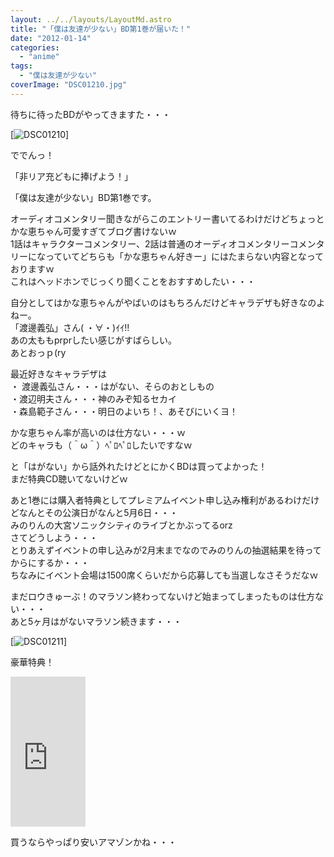 ```yaml
---
layout: ../../layouts/LayoutMd.astro
title: "「僕は友達が少ない」BD第1巻が届いた！"
date: "2012-01-14"
categories: 
  - "anime"
tags: 
  - "僕は友達が少ない"
coverImage: "DSC01210.jpg"
---
```


待ちに待ったBDがやってきますた・・・

[![](/archive/images/DSC01210.jpg "DSC01210")]

ででんっ！

「非リア充どもに捧げよう！」

「僕は友達が少ない」BD第1巻です。

オーディオコメンタリー聞きながらこのエントリー書いてるわけだけどちょっとかな恵ちゃん可愛すぎてブログ書けないｗ  
1話はキャラクターコメンタリー、2話は普通のオーディオコメンタリーコメンタリーになっていてどちらも「かな恵ちゃん好きー」にはたまらない内容となっておりますｗ  
これはヘッドホンでじっくり聞くことをおすすめしたい・・・

自分としてはかな恵ちゃんがやばいのはもちろんだけどキャラデザも好きなのよねー。  
「渡邊義弘」さん( ・∀・)ｲｲ!!  
あの太ももprprしたい感じがすばらしい。   
あとおっｐ(ry

最近好きなキャラデザは  
・ 渡邊義弘さん・・・はがない、そらのおとしもの  
・渡辺明夫さん・・・神のみぞ知るセカイ  
・森島範子さん・・・明日のよいち！、あそびにいくヨ！

かな恵ちゃん率が高いのは仕方ない・・・ｗ  
どのキャラも（＾ω＾）ﾍﾟﾛﾍﾟﾛしたいですなｗ

と「はがない」から話外れたけどとにかくBDは買ってよかった！  
まだ特典CD聴いてないけどｗ

あと1巻には購入者特典としてプレミアムイベント申し込み権利があるわけだけどなんとその公演日がなんと5月6日・・・  
みのりんの大宮ソニックシティのライブとかぶってるorz  
さてどうしよう・・・  
とりあえずイベントの申し込みが2月末までなのでみのりんの抽選結果を待ってからにするか・・・  
ちなみにイベント会場は1500席くらいだから応募しても当選しなさそうだなｗ

まだロウきゅーぶ！のマラソン終わってないけど始まってしまったものは仕方ない・・・  
あと5ヶ月はがないマラソン続きます・・・

[![](/archive/images/DSC01211.jpg "DSC01211")]

豪華特典！

<iframe style="width: 120px; height: 240px;" src="http://rcm-jp.amazon.co.jp/e/cm?lt1=_blank&amp;bc1=000000&amp;IS2=1&amp;bg1=FFFFFF&amp;fc1=000000&amp;lc1=0000FF&amp;t=mizuka123-22&amp;o=9&amp;p=8&amp;l=as4&amp;m=amazon&amp;f=ifr&amp;ref=ss_til&amp;asins=B005MH1KPK" frameborder="0" marginwidth="0" marginheight="0" scrolling="no" width="320" height="240"></iframe>

買うならやっぱり安いアマゾンかね・・・
